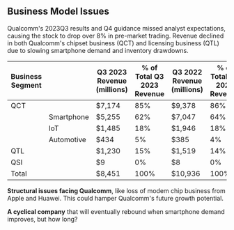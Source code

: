 ## Business Model Issues

Qualcomm's 2023Q3 results and Q4 guidance missed analyst expectations,
causing the stock to drop over 8% in pre-market trading. Revenue
declined in both Qualcomm's chipset business (QCT) and licensing
business (QTL) due to slowing smartphone demand and inventory
drawdowns.

| Business Segment | | Q3 2023 Revenue (millions) | % of Total Q3 2023 Revenue | Q3 2022 Revenue (millions) | % of Total Q3 2022 Revenue | Growth Rate |
|-|-|-|-|-|-|-|
| QCT | | $7,174 | 85% | $9,378 | 86% | -23% |
| | Smartphone | $5,255 | 62% | $7,047 | 64% | -25% |   
| | IoT | $1,485 | 18% | $1,946 | 18% | -24% |
| | Automotive | $434 | 5% | $385 | 4% | 13% |
| QTL | |$1,230 | 15% | $1,519 | 14% | -19% |
| QSI | |$9 | 0% | $8 | 0% | 13% |  
| Total | | $8,451 | 100% | $10,936 | 100% | -23% |



**Structural issues facing Qualcomm**, like loss of modem chip
    business from Apple and Huawei. This could hamper Qualcomm's
    future growth potential.

**A cyclical company** that will eventually rebound when smartphone
    demand improves, but how long?
